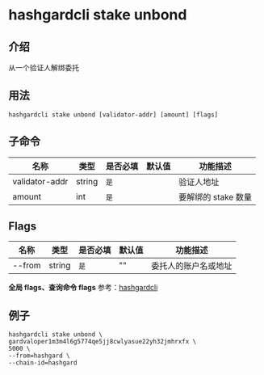 # hashgardcli stake unbond

## 介绍

从一个验证人解绑委托

## 用法

```shell
hashgardcli stake unbond [validator-addr] [amount] [flags]
```

## 子命令

| 名称           | 类型   | 是否必填 | 默认值 | 功能描述            |
| -------------- | ------ | -------- | ------ | ------------------- |
| validator-addr | string | `是`     |        | 验证人地址          |
| amount         | int    | `是`     |        | 要解绑的 stake 数量 |

## Flags

| 名称   | 类型   | 是否必填 | 默认值 | 功能描述             |
| ------ | ------ | -------- | ------ | -------------------- |
| --from | string | `是`     | ""     | 委托人的账户名或地址 |

**全局 flags、查询命令 flags** 参考：[hashgardcli](../README.md)

## 例子

```shell
hashgardcli stake unbond \
gardvaloper1m3m4l6g5774qe5jj8cwlyasue22yh32jmhrxfx \
5000 \
--from=hashgard \
--chain-id=hashgard
```
